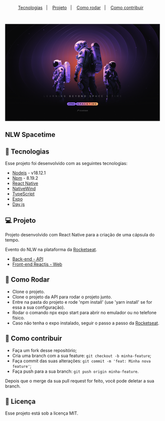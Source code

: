 <p align="center">
  <a href="#-tecnologias">Tecnologias</a>&nbsp;&nbsp;&nbsp;|&nbsp;&nbsp;&nbsp;
  <a href="#-projeto">Projeto</a>&nbsp;&nbsp;&nbsp;|&nbsp;&nbsp;&nbsp;
  <a href="#-como-rodar">Como rodar</a>&nbsp;&nbsp;&nbsp;|&nbsp;&nbsp;&nbsp;
  <a href="#-como-contribuir">Como contribuir</a>&nbsp;&nbsp;&nbsp;
  </p>

<br>

<p align="center">
  <img alt="" src=".github/wallpaper.png">
</p>

## NLW Spacetime

## 🚀 Tecnologias

Esse projeto foi desenvolvido com as seguintes tecnologias:

- [Nodejs](https://nodejs.org/en/) - v18.12.1
- [Npm](https://www.npmjs.com/) - 8.19.2
- [React Native](https://reactnative.dev/)
- [NativeWind](https://www.nativewind.dev/)
- [TypeScript](https://www.typescriptlang.org/)
- [Expo](https://expo.dev/)
- [Day.js](https://www.npmjs.com/package/dayjs)

## 💻 Projeto

Projeto desenvolvido com React Native para a criação de uma cápsula do tempo.

Evento do NLW na plataforma da [Rocketseat](https://www.rocketseat.com.br/).

- [Back-end - API](https://github.com/leticea/nlw-spacetime-server)
- [Front-end Reactjs - Web](https://github.com/leticea/nlw-spacetime-web)

## 🚀 Como Rodar

- Clone o projeto.
- Clone o projeto da API para rodar o projeto junto.
- Entre na pasta do projeto e rode 'npm install' (use 'yarn install' se for essa a sua configuração).
- Rodar o comando npx expo start para abrir no emulador ou no telefone físico.
- Caso não tenha o expo instalado, seguir o passo a passo da [Rocketseat](https://react-native.rocketseat.dev/).

## 🤔 Como contribuir

- Faça um fork desse repositório;
- Cria uma branch com a sua feature: `git checkout -b minha-feature`;
- Faça commit das suas alterações: `git commit -m 'feat: Minha nova feature'`;
- Faça push para a sua branch: `git push origin minha-feature`.

Depois que o merge da sua pull request for feito, você pode deletar a sua branch.

## 📝 Licença

Esse projeto está sob a licença MIT.